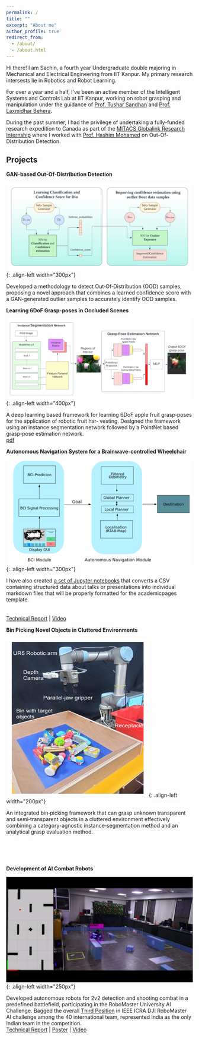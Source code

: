 ```yaml
---
permalink: /
title: ""
excerpt: "About me"
author_profile: true
redirect_from: 
  - /about/
  - /about.html
---
```


Hi there! I am Sachin, a fourth year Undergraduate double majoring in Mechanical and Electrical Engineering from IIT Kanpur. My primary research intersests lie in Robotics and Robot Learning. 

For over a year and a half, I've been an active member of the Intelligent Systems and Controls Lab at IIT Kanpur, working on robot grasping and manipulation under the guidance of [Prof. Tushar Sandhan](https://home.iitk.ac.in/~sandhan/) and [Prof. Laxmidhar Behera](https://home.iitk.ac.in/~lbehera/). 

During the past summer, I had the privilege of undertaking a fully-funded research expedition to Canada as part of the [MITACS Globalink Research Internship](https://www.mitacs.ca/en/programs/globalink/globalink-research-internship) where I worked with [Prof. Hashim Mohamed](https://carleton.ca/mae/profile/hashim-mohamed/) on Out-Of-Distribution Detection.

Projects
------

**GAN-based Out-Of-Distribution Detection**

![Illustration of combining vision and language modalities](images/OOD.png){: .align-left width="300px"}

Developed a methodology to detect Out‑Of‑Distribution (OOD) samples, proposing a novel approach that combines a learned confidence score with a GAN‑generated outlier samples to accurately identify OOD samples.


**Learning 6DoF Grasp-poses in Occluded Scenes**

![Illustration of combining vision and language modalities](images/6dPose_Diagrams.png){: .align-left width="400px"}

A deep learning based framework for learning 6DoF apple fruit grasp‑poses for the application of robotic fruit har‑
vesting. Designed the framework using an instance segmentation network followed by a PointNet based grasp‑pose estimation network.<br>
[pdf](https://ieeexplore.ieee.org/abstract/document/10068034) 


**Autonomous Navigation System for a Brainwave‑controlled Wheelchair**

![Illustration of combining vision and language modalities](images/BCI_integration.png){: .align-left width="300px"}

I have also created [a set of Jupyter notebooks](https://github.com/academicpages/academicpages.github.io/tree/master/markdown_generator
) that converts a CSV containing structured data about talks or presentations into individual markdown files that will be properly formatted for the academicpages template.<br><br><br>
[Technical Report](files/RMAI_technical_report.pdf) | [Video](https://www.youtube.com/watch?v=U3kv0PN-7x0)

**Bin Picking Novel Objects in Cluttered Environments**

![Illustration of combining vision and language modalities](images/Bin-Picking.png){: .align-left width="200px"}

An integrated bin‑picking framework that can grasp unknown transparent and semi‑transparent objects in a cluttered environment effectively combining a category-agnostic instance‑segmentation method and an analytical grasp evaluation method.<br><br><br><br><br>

**Development of AI Combat Robots** 

![Illustration of combining vision and language modalities](images/robomaster.png){: .align-left width="250px"}

Developed autonomous robots for 2v2 detection and shooting combat in a predefined battlefield, participating in the RoboMaster University AI Challenge. Bagged the overall [Third Position](files/Robomaster_Certificate.pdf) in IEEE ICRA DJI RoboMaster AI challenge among the 40 international team, represented India as the only Indian team in the competition. <br>
[Technical Report](files/RMAI_technical_report.pdf) | [Poster](files/Poster-DJI-ICRA2022.pdf) | [Video](https://www.youtube.com/watch?v=U3kv0PN-7x0)



